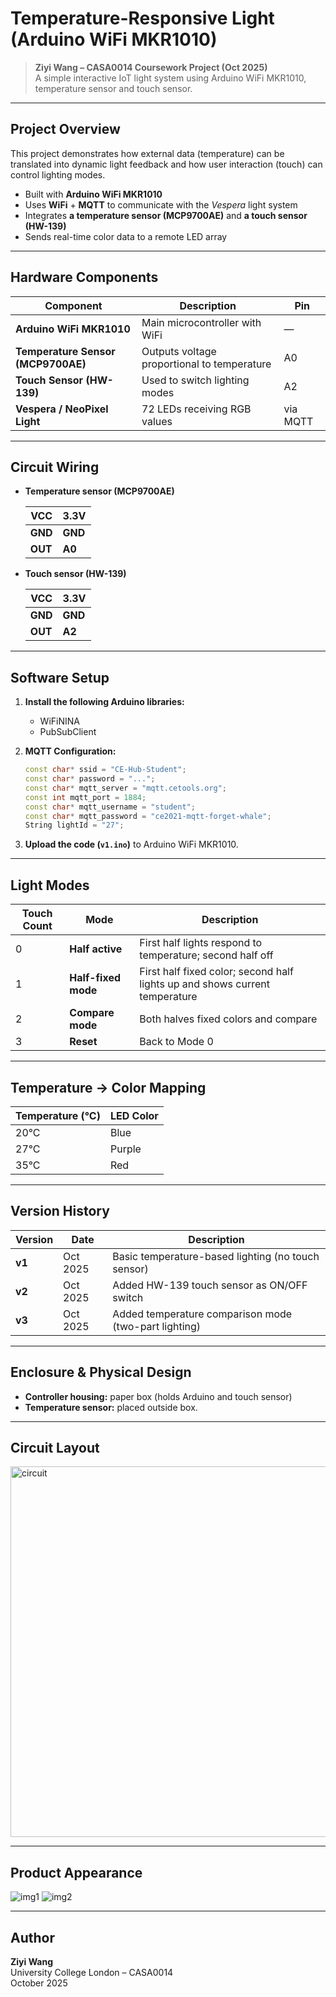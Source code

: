 # Temperature-Responsive Light (Arduino WiFi MKR1010)

> **Ziyi Wang – CASA0014 Coursework Project (Oct 2025)**  
> A simple interactive IoT light system using Arduino WiFi MKR1010, temperature sensor and touch sensor.

---

## Project Overview

This project demonstrates how external data (temperature) can be translated into dynamic light feedback and how user interaction (touch) can control lighting modes.

- Built with **Arduino WiFi MKR1010**
- Uses **WiFi** + **MQTT** to communicate with the *Vespera* light system
- Integrates **a temperature sensor (MCP9700AE)** and **a touch sensor (HW-139)**
- Sends real-time color data to a remote LED array

---

## Hardware Components

| Component | Description | Pin |
|------------|--------------|-----|
| **Arduino WiFi MKR1010** | Main microcontroller with WiFi | — |
| **Temperature Sensor (MCP9700AE)** | Outputs voltage proportional to temperature | A0 |
| **Touch Sensor (HW-139)** | Used to switch lighting modes | A2 |
| **Vespera / NeoPixel Light** | 72 LEDs receiving RGB values | via MQTT |

---

## Circuit Wiring

- **Temperature sensor (MCP9700AE)**
  
  | **VCC** | **3.3V** |
  | ------- | -------- |
  | **GND** | **GND**  |
  | **OUT** | **A0**   |
  
- **Touch sensor (HW-139)**
  
  | **VCC** | **3.3V** |
  | ------- | -------- |
  | **GND** | **GND**  |
  | **OUT** | **A2**   |

---

## Software Setup

1. **Install the following Arduino libraries:**
   
   - WiFiNINA
   - PubSubClient
   
2. **MQTT Configuration:**
   
   ```cpp
   const char* ssid = "CE-Hub-Student";
   const char* password = "...";
   const char* mqtt_server = "mqtt.cetools.org";
   const int mqtt_port = 1884;
   const char* mqtt_username = "student";
   const char* mqtt_password = "ce2021-mqtt-forget-whale";
   String lightId = "27";
   ```
   
3. **Upload the code (`v1.ino`)** to Arduino WiFi MKR1010.

---

## Light Modes

| Touch Count | Mode | Description |
|--------------|------|-------------|
| 0 | **Half active** | First half lights respond to temperature; second half off |
| 1 | **Half-fixed mode** | First half fixed color; second half lights up and shows current temperature |
| 2 | **Compare mode** | Both halves fixed colors and compare |
| 3 | **Reset** | Back to Mode 0 |

---

## Temperature → Color Mapping

| Temperature (°C) | LED Color |
|------------------|------------|
| 20°C | Blue |
| 27°C | Purple |
| 35°C | Red |

---

## Version History

| Version | Date | Description |
|----------|------|-------------|
| **v1** | Oct 2025 | Basic temperature-based lighting (no touch sensor) |
| **v2** | Oct 2025 | Added HW-139 touch sensor as ON/OFF switch |
| **v3** | Oct 2025 | Added temperature comparison mode (two-part lighting) |

---

## Enclosure & Physical Design

- **Controller housing:** paper box  (holds Arduino and touch sensor)
- **Temperature sensor:** placed outside box.

---

## Circuit Layout

<img width="1096" height="593" alt="circuit" src="https://github.com/user-attachments/assets/a259f4e5-45bd-451e-bca9-eea321083ed1" />

---

## Product Appearance

![img1](https://github.com/user-attachments/assets/de99417a-45f9-400d-995b-77f19907af45)
![img2](https://github.com/user-attachments/assets/2b15ac76-c429-45cb-a0c0-39d7ebada3dd)

---

## Author

**Ziyi Wang**  
University College London – CASA0014  
October 2025
